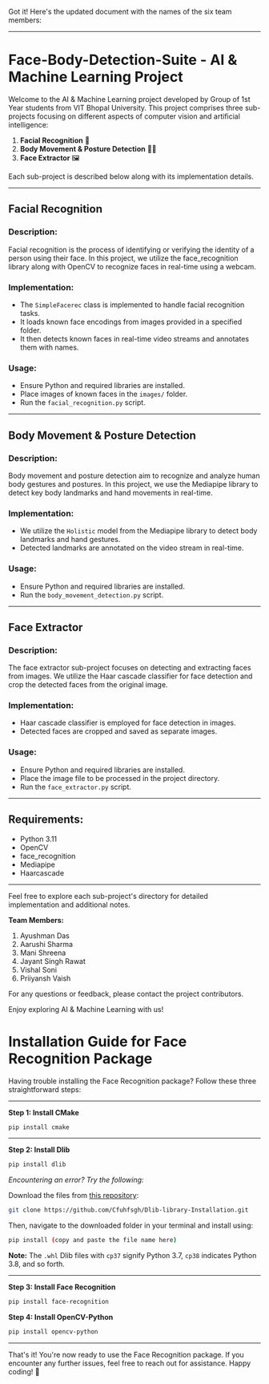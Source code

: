 Got it! Here's the updated document with the names of the six team members:

---

# Face-Body-Detection-Suite - AI & Machine Learning Project

Welcome to the AI & Machine Learning project developed by Group of 1st Year students from VIT Bhopal University. This project comprises three sub-projects focusing on different aspects of computer vision and artificial intelligence:

1. **Facial Recognition** 👤
2. **Body Movement & Posture Detection** 🏃‍♂️
3. **Face Extractor** 🖼️

Each sub-project is described below along with its implementation details.

---

## Facial Recognition

### Description:
Facial recognition is the process of identifying or verifying the identity of a person using their face. In this project, we utilize the face_recognition library along with OpenCV to recognize faces in real-time using a webcam.

### Implementation:
- The `SimpleFacerec` class is implemented to handle facial recognition tasks.
- It loads known face encodings from images provided in a specified folder.
- It then detects known faces in real-time video streams and annotates them with names.

### Usage:
- Ensure Python and required libraries are installed.
- Place images of known faces in the `images/` folder.
- Run the `facial_recognition.py` script.

---

## Body Movement & Posture Detection

### Description:
Body movement and posture detection aim to recognize and analyze human body gestures and postures. In this project, we use the Mediapipe library to detect key body landmarks and hand movements in real-time.

### Implementation:
- We utilize the `Holistic` model from the Mediapipe library to detect body landmarks and hand gestures.
- Detected landmarks are annotated on the video stream in real-time.

### Usage:
- Ensure Python and required libraries are installed.
- Run the `body_movement_detection.py` script.

---

## Face Extractor

### Description:
The face extractor sub-project focuses on detecting and extracting faces from images. We utilize the Haar cascade classifier for face detection and crop the detected faces from the original image.

### Implementation:
- Haar cascade classifier is employed for face detection in images.
- Detected faces are cropped and saved as separate images.

### Usage:
- Ensure Python and required libraries are installed.
- Place the image file to be processed in the project directory.
- Run the `face_extractor.py` script.

---

## Requirements:
- Python 3.11
- OpenCV
- face_recognition
- Mediapipe
- Haarcascade

---

Feel free to explore each sub-project's directory for detailed implementation and additional notes.

**Team Members:**
1. Ayushman Das
2. Aarushi Sharma
3. Mani Shreena
4. Jayant Singh Rawat
5. Vishal Soni
6. Priiyansh Vaish

For any questions or feedback, please contact the project contributors.

Enjoy exploring AI & Machine Learning with us!



# Installation Guide for Face Recognition Package

Having trouble installing the Face Recognition package? Follow these three straightforward steps:

---

**Step 1: Install CMake**

```bash
pip install cmake
```

---

**Step 2: Install Dlib**

```bash
pip install dlib
```

*Encountering an error? Try the following:*

Download the files from [this repository](https://github.com/Cfuhfsgh/Dlib-library-Installation.git):

```bash
git clone https://github.com/Cfuhfsgh/Dlib-library-Installation.git
```

Then, navigate to the downloaded folder in your terminal and install using:

```bash
pip install (copy and paste the file name here)
```

**Note:** The `.whl` Dlib files with `cp37` signify Python 3.7, `cp38` indicates Python 3.8, and so forth.

---

**Step 3: Install Face Recognition**

```bash
pip install face-recognition
```

**Step 4: Install OpenCV-Python**

```bash
pip install opencv-python
```

---

That's it! You're now ready to use the Face Recognition package. If you encounter any further issues, feel free to reach out for assistance. Happy coding! 🚀

